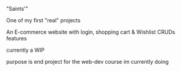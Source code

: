 "Saints'" 

One of my first "real" projects

An E-commerce website with login, shopping cart & Wishlist CRUDs features

currently a WIP

purpose is end project for the web-dev course im currently doing
